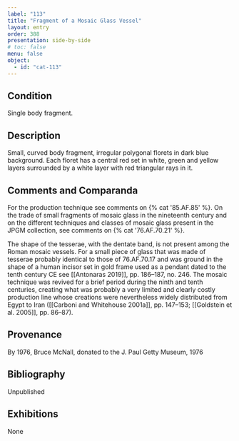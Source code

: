 ```yaml
---
label: "113"
title: "Fragment of a Mosaic Glass Vessel"
layout: entry
order: 388
presentation: side-by-side
# toc: false
menu: false
object:
  - id: "cat-113"
---
```


## Condition

Single body fragment.

## Description

Small, curved body fragment, irregular polygonal florets in dark blue background. Each floret has a central red set in white, green and yellow layers surrounded by a white layer with red triangular rays in it.

## Comments and Comparanda

For the production technique see comments on {% cat '85.AF.85' %}. On the trade of small fragments of mosaic glass in the nineteenth century and on the different techniques and classes of mosaic glass present in the JPGM collection, see comments on {% cat '76.AF.70.21' %}.

The shape of the tesserae, with the dentate band, is not present among the Roman mosaic vessels. For a small piece of glass that was made of tesserae probably identical to those of 76.AF.70.17 and was ground in the shape of a human incisor set in gold frame used as a pendant dated to the tenth century CE see [[Antonaras 2019]], pp. 186–187, no. 246. The mosaic technique was revived for a brief period during the ninth and tenth centuries, creating what was probably a very limited and clearly costly production line whose creations were nevertheless widely distributed from Egypt to Iran ([[Carboni and Whitehouse 2001a]], pp. 147–153; [[Goldstein et al. 2005]], pp. 86–87).

## Provenance

By 1976, Bruce McNall, donated to the J. Paul Getty Museum, 1976

## Bibliography

Unpublished

## Exhibitions

None